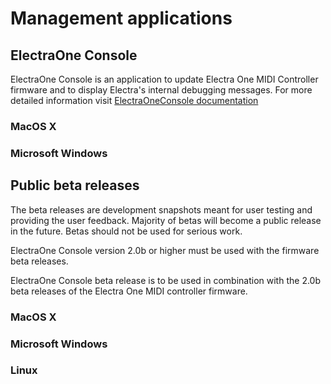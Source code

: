 # Management applications


## ElectraOne Console

ElectraOne Console is an application to update Electra One MIDI Controller firmware and to display Electra's internal debugging messages. For more detailed information visit [ElectraOneConsole&nbsp;documentation](../electraoneconsole.md)

### MacOS X

<downloadButton href="/ElectraOneConsole.dmg" description="MacOS X version 1.0.0 (2 Jan 2020)"/>

### Microsoft Windows

<downloadButton href="/ElectraOneConsoleSetup.msi" description="Windows version 1.0.0 (2 Jan 2020)"/>

## Public beta releases
The beta releases are development snapshots meant for user testing and providing the user feedback. Majority of betas will become a public release in the future. Betas should not be used for serious work.

ElectraOne Console version 2.0b or higher must be used with the firmware beta releases.

ElectraOne Console beta release is to be used in combination with the 2.0b beta releases of the Electra One MIDI controller firmware.

### MacOS X

<downloadLink filename="ElectraOne-2.0b-MacOSX.zip" href="/ElectraOne-2.0b-MacOSX.zip" description="MacOS X version 2.0b (20 May 2021)"/>

### Microsoft Windows

<downloadLink filename="ElectraOne-2.0b-Windows.zip" href="/ElectraOne-2.0b-Windows.zip" description="Windows version 2.0b (20 May 2021)"/>

### Linux

<downloadLink filename="ElectraOne-2.0b-Linux.tgz" href="/ElectraOne-2.0b-Linux.tgz" description="Linux version 2.0b (20 May 2021)"/>
